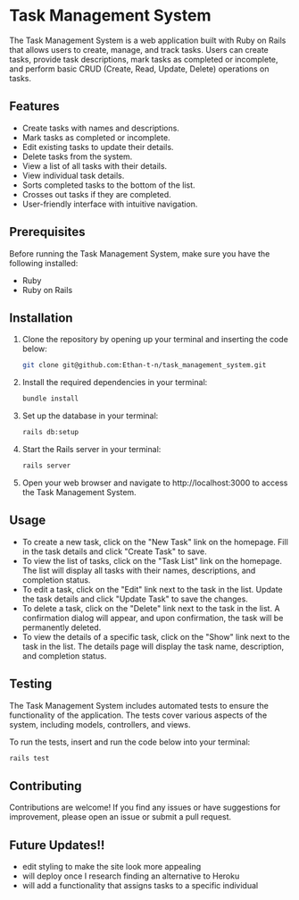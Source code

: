 # Task Management System

The Task Management System is a web application built with Ruby on Rails that allows users to create, manage, and track tasks. Users can create tasks, provide task descriptions, mark tasks as completed or incomplete, and perform basic CRUD (Create, Read, Update, Delete) operations on tasks.

## Features

- Create tasks with names and descriptions.
- Mark tasks as completed or incomplete.
- Edit existing tasks to update their details.
- Delete tasks from the system.
- View a list of all tasks with their details.
- View individual task details.
- Sorts completed tasks to the bottom of the list.
- Crosses out tasks if they are completed.
- User-friendly interface with intuitive navigation.

## Prerequisites

Before running the Task Management System, make sure you have the following installed:

- Ruby 
- Ruby on Rails 

## Installation

1. Clone the repository by opening up your terminal and inserting the code below:

   ```bash
   git clone git@github.com:Ethan-t-n/task_management_system.git
   ```
2. Install the required dependencies in your terminal:

   ```bash
   bundle install
   ```
3. Set up the database in your terminal:

   ```bash
   rails db:setup
   ```
4. Start the Rails server in your terminal:

   ```bash
   rails server
   ```
5. Open your web browser and navigate to http://localhost:3000 to access the Task Management System.

## Usage
- To create a new task, click on the "New Task" link on the homepage. Fill in the task details and click "Create Task" to save.
- To view the list of tasks, click on the "Task List" link on the homepage. The list will display all tasks with their names, descriptions, and completion status.
- To edit a task, click on the "Edit" link next to the task in the list. Update the task details and click "Update Task" to save the changes.
- To delete a task, click on the "Delete" link next to the task in the list. A confirmation dialog will appear, and upon confirmation, the task will be permanently deleted.
- To view the details of a specific task, click on the "Show" link next to the task in the list. The details page will display the task name, description, and completion status.

## Testing
The Task Management System includes automated tests to ensure the functionality of the application. The tests cover various aspects of the system, including models, controllers, and views.

To run the tests, insert and run the code below into your terminal:
   
   ```bash
   rails test
   ```

## Contributing
Contributions are welcome! If you find any issues or have suggestions for improvement, please open an issue or submit a pull request.

## Future Updates!!
- edit styling to make the site look more appealing 
- will deploy once I research finding an alternative to Heroku
- will add a functionality that assigns tasks to a specific individual 
